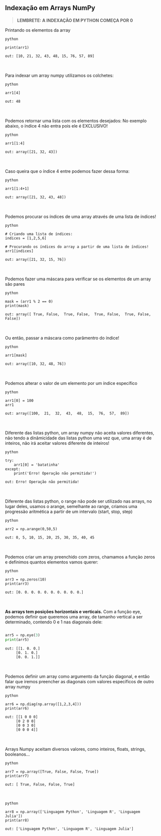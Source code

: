 

## Indexação em Arrays NumPy

>**LEMBRETE: A INDEXAÇÃO EM PYTHON COMEÇA POR 0**
ㅤ

Printando os elementos da array
```
python

print(arr1)
```
```
out: [10, 21, 32, 43, 48, 15, 76, 57, 89]
```
ㅤ

Para indexar um array numpy utilizamos os colchetes:
```
python

arr1[4]
```
```
out: 48
```
ㅤ

Podemos retornar uma lista com os elementos desejados:
No exemplo abaixo, o índice 4 não entra pois ele é EXCLUSIVO!
```
python

arr1[1:4]
```
```
out: array([21, 32, 43])
```
ㅤ

Caso queira que o índice 4 entre podemos fazer dessa forma:
```
python

arr1[1:4+1]
```
```
out: array([21, 32, 43, 48])
```
ㅤ

Podemos procurar os índices de uma array através de uma lista de índices!
```
python

# Criando uma lista de índices:
indices = [1,2,5,6]

# Procurando os índices do array a partir de uma lista de índices!
arr1[indices]
```
```
out: array([21, 32, 15, 76])
```
ㅤ

Podemos fazer uma máscara para verificar se os elementos de um array são pares
```
python

mask = (arr1 % 2 == 0)
print(mask)

```
```
out: array([ True, False,  True, False,  True, False,  True, False, False])
```
ㅤ

Ou então, passar a máscara como parâmentro do índice!
```
python

arr1[mask]
```
```
out: array([10, 32, 48, 76])
```
ㅤ

Podemos alterar o valor de um elemento por um índice específico
```
python

arr1[0] = 100
arr1
```
```
out: array([100,  21,  32,  43,  48,  15,  76,  57,  89])
```


ㅤ

Diferente das listas python, um array numpy não aceita valores diferentes, não tendo a dinâmicidade das listas python uma vez que, uma array é de inteiros, não irá aceitar valores diferente de inteiros!

```
python

try:
    arr1[0] = 'batatinha'
except:
    print('Erro! Operação não permitida!')
```
```
out: Erro! Operação não permitida!
```


ㅤ

Diferente das listas python, o range não pode ser utilizado nas arrays, no lugar deles, usamos o arange, semelhante ao range, criamos uma progressão aritmética a partir de um intervalo (start, stop, step)
```
python

arr2 = np.arange(0,50,5)
```
```
out: 0, 5, 10, 15, 20, 25, 30, 35, 40, 45
```


ㅤ

Podemos criar um array preenchido com zeros, chamamos a função zeros e definimos quantos elementos vamos querer:
```
python

arr3 = np.zeros(10)
print(arr3)
```
```
out: [0. 0. 0. 0. 0. 0. 0. 0. 0. 0.]
```

ㅤ


**As arrays tem posições horizontais e verticais.**
 Com a função eye, podemos definir que queremos uma array, de tamanho vertical a ser determinado, contendo 0 e 1 nas diagonais dele:
```python

arr5 = np.eye(3)
print(arr5)
```
```
out: [[1. 0. 0.]
     [0. 1. 0.]
     [0. 0. 1.]]
```

ㅤ

Podemos definir um array como argumento da função diagonal, e então falar que iremos preencher as diagonais com valores específicos de outro array numpy
```
python

arr6 = np.diag(np.array([1,2,3,4]))
print(arr6)
```
```
out: [[1 0 0 0]
     [0 2 0 0]
     [0 0 3 0]
     [0 0 0 4]]
```

ㅤ

Arrays Numpy aceitam diversos valores, como inteiros, floats, strings, booleanos...
```
python

arr7 = np.array([True, False, False, True])
print(arr7)
```
```
out: [ True, False, False, True]
```


ㅤ


```
python

arr8 = np.array(['Linguagem Python', 'Linguagem R', 'Linguagem Julia'])
print(arr8)
```
```
out: ['Linguagem Python', 'Linguagem R', 'Linguagem Julia']
```


ㅤ
